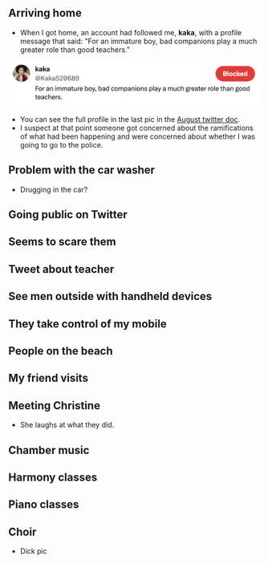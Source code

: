 ## Arriving home

- When I got home, an account had followed me, **kaka**, with a profile message that said: "For an immature boy, bad companions play a much greater role than good teachers." 

![Admission of guilt](../../content/images/admission%20of%20guilt.png)

- You can see the full profile in the last pic in the [August twitter doc](../../content/tweets/august-2023-twitter.pdf).
- I suspect at that point someone got concerned about the ramifications of what had been happening and were concerned about whether I was going to go to the police.

## Problem with the car washer

- Drugging in the car?

## Going public on Twitter

## Seems to scare them

## Tweet about teacher

## See men outside with handheld devices

## They take control of my mobile

## People on the beach

## My friend visits

## Meeting Christine

- She laughs at what they did.

## Chamber music

## Harmony classes

## Piano classes

## Choir

- Dick pic




